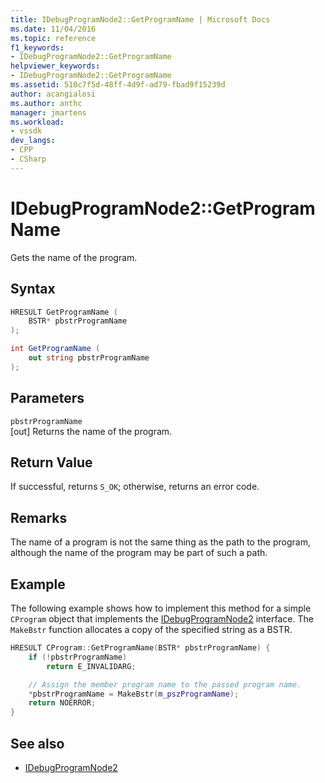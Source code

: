 ```yaml
---
title: IDebugProgramNode2::GetProgramName | Microsoft Docs
ms.date: 11/04/2016
ms.topic: reference
f1_keywords:
- IDebugProgramNode2::GetProgramName
helpviewer_keywords:
- IDebugProgramNode2::GetProgramName
ms.assetid: 510c7f5d-48ff-4d9f-ad79-fbad9f15239d
author: acangialosi
ms.author: anthc
manager: jmartens
ms.workload:
- vssdk
dev_langs:
- CPP
- CSharp
---
```

# IDebugProgramNode2::GetProgramName
Gets the name of the program.

## Syntax

```cpp
HRESULT GetProgramName (
    BSTR* pbstrProgramName
);
```

```csharp
int GetProgramName (
    out string pbstrProgramName
);
```

## Parameters
`pbstrProgramName`\
[out] Returns the name of the program.

## Return Value
If successful, returns `S_OK`; otherwise, returns an error code.

## Remarks
The name of a program is not the same thing as the path to the program, although the name of the program may be part of such a path.

## Example
The following example shows how to implement this method for a simple `CProgram` object that implements the [IDebugProgramNode2](../../../extensibility/debugger/reference/idebugprogramnode2.md) interface. The `MakeBstr` function allocates a copy of the specified string as a BSTR.

```cpp
HRESULT CProgram::GetProgramName(BSTR* pbstrProgramName) {
    if (!pbstrProgramName)
        return E_INVALIDARG;

    // Assign the member program name to the passed program name.
    *pbstrProgramName = MakeBstr(m_pszProgramName);
    return NOERROR;
}
```

## See also
- [IDebugProgramNode2](../../../extensibility/debugger/reference/idebugprogramnode2.md)
